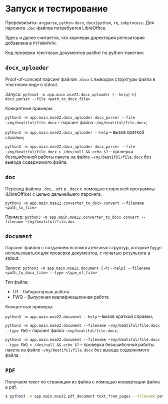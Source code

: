 # Запуск и тестирование

Пререквизиты: `argparse`, `python-docx`, `docx2python`, `re`, `subprocess`. Для парсинга `.doc`-файлов потребуется LibreOffice.

Здесь и далее считается, что корневая директория репозитория добавлена в `PYTHONPATH`.

Код проверки текстовых документов разбит по python-пакетам:

## `docx_uploader`
Proof-of-concept парсинг файлов `.docx` с выводом структуры
файла в текстовом виде в stdout.

Запуск: `python3 -m app.main.mse22.docx_uploader [--help|-h] docx_parser --file <path_to_docx_file>`

Конкретные примеры:

`python3 -m app.main.mse22.docx_uploader docx_parser --file ~/my/beatiful/file.docx`
– парсинг файла `~/my/beatiful/file.docx`;

`python3 -m app.main.mse22.docx_uploader --help`
– вызов краткой справки;

`python3 -m app.main.mse22.docx_uploader docx_parser --file ~/my/beatiful/file.docx > /dev/null && echo $?`
– проверка безошибочной работы пакета на файле `~/my/beatiful/file.docx` без
вывода содержимого файла.

## `doc`

Перевод файлов `.doc`, `.odt` в `.docx` с помощью сторонней программы (LibreOffice) с целью дальнейшего парсинга.

`python3 -m app.main.mse22.converter_to_docx convert --filename <path_to_file>`

Пример: `python3 -m app.main.mse22.converter_to_docx convert --filename ~/my/beatiful/file.doc`

## `document`
Парсинг файлов с созданием вспомогательных структур, которые будут
использоваться для проверки документов, с печатью результата в stdout.

Запуск: `python3 -m app.main.mse22.document [-h|--help] --filename <path_to_docx_file> --type <type_of_file>`

Тип файла:

- LR - Лабораторная работа
- FWQ - Выпускная квалификационная работа


Конкретные примеры:

`python3 -m app.main.mse22.document --help`
– вызов краткой справки;

`python3 -m app.main.mse22.document --filename ~/my/beatiful/file.docx --type FWQ`
– парсинг файла `~/my/beatiful/file.docx`;

`python3 -m app.main.mse22.document --filename ~/my/beatiful/file.docx --type FWQ > /dev/null && echo $?`
– проверка безошибочной работы пакета на файле `~/my/beatiful/file.docx` без
вывода содержимого файла.

## `PDF`
Получаем текст по страницам из файла с помощью конвертации файла в pdf.
```bash
$ python3 -m app.main.mse22.pdf_document text_from_pages --filename path_to_file
```
